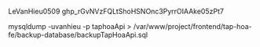 LeVanHieu0509
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

mysqldump -uvanhieu -p  taphoaApi > /var/www/project/frontend/tap-hoa-fe/backup-database/backupTapHoaApi.sql

